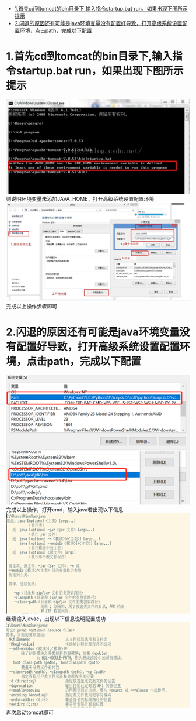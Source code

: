 <!-- TOC -->

- [1.首先cd到tomcat的bin目录下,输入指令startup.bat run，如果出现下图所示提示](#1首先cd到tomcat的bin目录下输入指令startupbat-run如果出现下图所示提示)
- [2.闪退的原因还有可能是java环境变量没有配置好导致，打开高级系统设置配置环境，点击path，完成以下配置](#2闪退的原因还有可能是java环境变量没有配置好导致打开高级系统设置配置环境点击path完成以下配置)

<!-- /TOC -->
# 1.首先cd到tomcat的bin目录下,输入指令startup.bat run，如果出现下图所示提示
![](1.png)
则说明环境变量未添加JAVA_HOME，打开高级系统设置配置环境
![](2.png)
完成以上操作步骤即可
# 2.闪退的原因还有可能是java环境变量没有配置好导致，打开高级系统设置配置环境，点击path，完成以下配置
![](3.png)
![](4.png)
完成以上操作，打开cmd，输入java若出现以下信息
![](5.png)
继续输入javac，出现以下信息说明配置成功
![](6.png)
再次启动tomcat即可